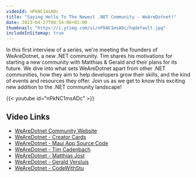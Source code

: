 ```yaml
---
videoId: nPkNC1msADc
title: "Saying Hello To The Newest .NET Community - WeAreDotnet!"
date: 2023-04-27T08:54:06+01:00
thumbnail: "https://i.ytimg.com/vi/nPkNC1msADc/hqdefault.jpg"
includeInSitemap: true
---
```


In this first interview of a series, we're meeting the founders of WeAreDotnet, a new .NET community. Tim shares his motivations for starting a new community with Matthias & Gerald and their plans for its future. We dive into what sets WeAreDotnet apart from other .NET communities, how they aim to help developers grow their skills, and the kind of events and resources they offer. Join us as we get to know this exciting new addition to the .NET community landscape!

<!--more-->

{{< youtube id="nPkNC1msADc" >}}

## Video Links

- [WeAreDotnet Community Website](https://www.wearedotnet.io/)
- [WeAreDotnet - Creator Cards](https://github.com/WeAreDotnet/dotnet-creator-cards/)
- [WeAreDotnet - Maui App Source Code](https://github.com/WeAreDotnet/mobile-app)
- [WeAreDotnet - Tim Cadenbach](https://www.wearedotnet.io/deejayTC)
- [WeAreDotnet - Matthias Jost](https://www.wearedotnet.io/matthiasjost)
- [WeAreDotnet - Gerald Versluis](https://www.wearedotnet.io/jfversluis)
- [WeAreDotnet - CodeWithStu](https://www.wearedotnet.io/im5tu)
